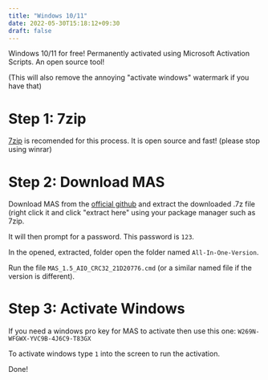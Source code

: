 ```yaml
---
title: "Windows 10/11"
date: 2022-05-30T15:18:12+09:30
draft: false
---
```


Windows 10/11 for free! Permanently activated using Microsoft Activation Scripts. An open source tool!

(This will also remove the annoying "activate windows" watermark if you have that)

# Step 1: 7zip
[7zip](https://7-zip.org) is recomended for this process. It is open source and fast! (please stop using winrar)

# Step 2: Download MAS
Download MAS from the [official github](https://github.com/massgravel/Microsoft-Activation-Scripts/releases) and extract the downloaded .7z file (right click it and click "extract here" using your package manager such as 7zip.

It will then prompt for a password. This password is ```123```.

In the opened, extracted, folder open the folder named ```All-In-One-Version```.

Run the file ```MAS_1.5_AIO_CRC32_21D20776.cmd``` (or a similar named file if the version is different).

# Step 3: Activate Windows
If you need a windows pro key for MAS to activate then use this one: ```W269N-WFGWX-YVC9B-4J6C9-T83GX```


To activate windows type ```1``` into the screen to run the activation.

Done!

